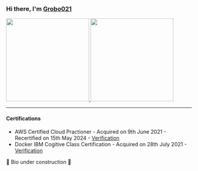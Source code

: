 ### Hi there, I'm [Grobo021](https://github.com/grobo021)
<a href="https://github.com/grobo021">
  <img height="225" src="https://github-readme-stats.vercel.app/api?username=grobo021&show_icons=true&theme=dark&include_all_commits=true&count_private=true"/>
  <img height="225" src="https://github-readme-stats.vercel.app/api/top-langs/?username=grobo021&theme=dark"/>
</a>

---
#### Certifications
- AWS Certified Cloud Practioner - Acquired on 9th June 2021 - Recertified on 15th May 2024 - [Verification](https://www.credly.com/earner/earned/badge/4fcdbf97-cd66-4e51-86bc-ad02fa650cbb)
- Docker IBM Cogitive Class Certification - Acquired on 28th July 2021 - [Verification](https://courses.cognitiveclass.ai/certificates/90a44e4cdaee4287afad02eebb86d4fe)

🚧 Bio under construction 🚧
